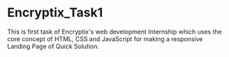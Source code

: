 # Encryptix_Task1
 This is first task of Encryptix's web development Internship which uses the core concept of HTML, CSS and JavaScript for making a responsive Landing Page of Quick Solution.
